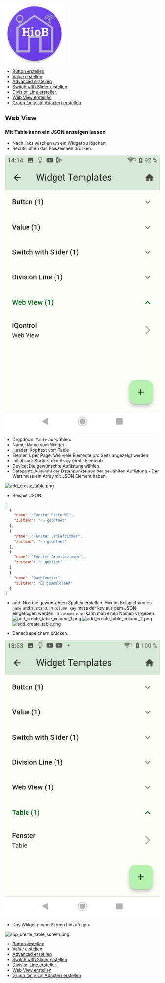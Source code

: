 ![Logo](../../admin/hiob.png)

-   [Button erstellen](button.md)
-   [Value erstellen](value.md)
-   [Advanced erstellen](advanced.md)
-   [Switch with Slider erstellen](switch_w_slider.md)
-   [Division Line erstellen](division.md)
-   [Web View erstellen](webview.md)
-   [Graph (only sql Adapter) erstellen](graph.md)

## Web View

### Mit Table kann ein JSON anzeigen lassen

- Nach links wischen um ein Widget zu löschen.
- Rechts unten das Pluszeichen drücken.

![app_create_web_done.png](../de/img/app_create_web_done.png)


- Dropdown: `Table` auswählen.
- Name: Name vom Widget
- Header: Kopftext vom Table
- Elements per Page: Wie viele Elemente pro Seite angezeigt werden.
- initial sort: Sortiert den Array (erste Element)
- Device: Die gewünschte Auflistung wählen.
- Datapoint: Auswahl der Datenpunkte aus der gewählten Auflistung - Der Wert muss ein Array mit JSON Element haben.

![add_create_table.png](img/add_create_table.png)

- Beispiel JSON
```json
[
  {
    "name": "Fenster Gäste WC",
    "zustand": "👈 geöffnet"
  },
  {
    "name": "Fenster Schlafzimmer",
    "zustand": "👈 geöffnet"
  },
  {
    "name": "Fenster Arbeitszimmer",
    "zustand": "☝️ gekippt"
  }
  {
    "name": "Dachfenster",
    "zustand": "🪟 geschlossen"
  }
]
```

- add: Nun die gewünschten Spalten erstellen. Hier im Beispiel sind es `name` und `zustand`. In `column key` muss der key aus dem JSON eingetragen werden. In `column name` kann man einen Namen vergeben.
![add_create_table_column_1.png](img/add_create_table_column_1.png)
![add_create_table_column_2.png](img/add_create_table_column_2.png)
![add_create_table.png](img/add_create_table_column.png)

- Danach speichern drücken.

![app_create_table_done.png](../de/img/app_create_table_done.png)

- Das Widget einem Screen hinzufügen.

![app_create_table_screen.png](img/add_create_table_screen.png)


-   [Button erstellen](button.md)
-   [Value erstellen](value.md)
-   [Advanced erstellen](advanced.md)
-   [Switch with Slider erstellen](switch_w_slider.md)
-   [Division Line erstellen](division.md)
-   [Web View erstellen](webview.md)
-   [Graph (only sql Adapter) erstellen](graph.md)